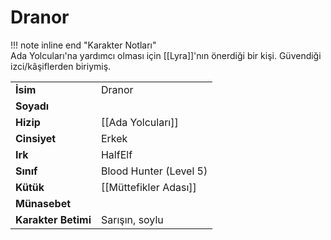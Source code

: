 # Dranor   
  
!!! note inline end "Karakter Notları"  
	Ada Yolcuları'na yardımcı olması için [[Lyra]]'nın önerdiği bir kişi. Güvendiği izci/kâşiflerden biriymiş.     
  
|  |  |  
|---|---|  
| **İsim** | Dranor |  
| **Soyadı** |  |  
| **Hizip** | [[Ada Yolcuları]] |  
| **Cinsiyet** | Erkek |  
| **Irk** | HalfElf |  
| **Sınıf** | Blood Hunter (Level 5) |  
| **Kütük** | [[Müttefikler Adası]] |  
| **Münasebet** |  |  
| **Karakter Betimi** | Sarışın, soylu |  
  
  
